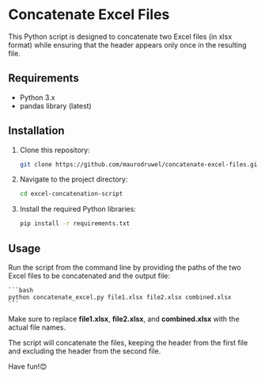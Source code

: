 # Concatenate Excel Files

This Python script is designed to concatenate two Excel files (in xlsx format) while ensuring that the header appears only once in the resulting file.

## Requirements

- Python 3.x
- pandas library (latest)

## Installation

1. Clone this repository:

   ```bash
   git clone https://github.com/maurodruwel/concatenate-excel-files.git
   ```

2. Navigate to the project directory:

    ```bash
    cd excel-concatenation-script
    ```

3. Install the required Python libraries:

    ```bash
    pip install -r requirements.txt
    ```

## Usage
Run the script from the command line by providing the paths of the two Excel files to be concatenated and the output file:

    ```bash
    python concatenate_excel.py file1.xlsx file2.xlsx combined.xlsx
    ```
Make sure to replace **file1.xlsx**, **file2.xlsx**, and **combined.xlsx** with the actual file names.

The script will concatenate the files, keeping the header from the first file and excluding the header from the second file.

Have fun!😊